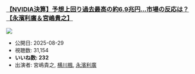 ### [【NVIDIA決算】予想上回り過去最高の約6.9兆円...市場の反応は？【永濱利廣＆宮嶋貴之】](https://www.youtube.com/watch?v=cttUgH1xh9U)
[![](https://img.youtube.com/vi/cttUgH1xh9U/sddefault.jpg)](https://www.youtube.com/watch?v=cttUgH1xh9U)
-   公開日: 2025-08-29
-   視聴数: 31,154
-   **いいね数: 232**
-   出演者: 宮嶋貴之, [横川楓](/rehacq_fan/people/横川楓 "wikilink"), [永濱利廣](/rehacq_fan/people/永濱利廣 "wikilink")
